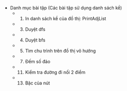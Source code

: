 - Danh mục bài tập (Các bài tập sử dụng danh sách kề)
    + 1. In danh sách kề của đồ thị: PrintAdjList
    + 3. Duyệt dfs
    + 4. Duyệt bfs
    + 5. Tìm chu trình trên đồ thị vô hướng
    + 7. Đếm số đảo
    + 11. Kiểm tra đường đi nối 2 điểm
    + 13. Bậc của nút